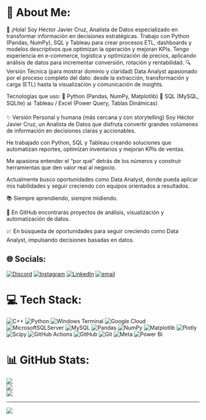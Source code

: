 # 💫 About Me:
👋 ¡Hola! Soy Héctor Javier Cruz, Analista de Datos especializado en transformar información en decisiones estratégicas.
Trabajo con Python (Pandas, NumPy), SQL y Tableau para crear procesos ETL, dashboards y modelos descriptivos que optimizan la operación y mejoran KPIs.
Tengo experiencia en e-commerce, logística y optimización de precios, aplicando análisis de datos para incrementar conversión, rotación y rentabilidad.
🔍 Versión Técnica (para mostrar dominio y claridad)
Data Analyst apasionado por el proceso completo del dato: desde la extracción, transformación y carga (ETL) hasta la visualización y comunicación de insights.

Tecnologías que uso:
🐍 Python (Pandas, NumPy, Matplotlib)
🧮 SQL (MySQL, SQLite)
📊 Tableau / Excel (Power Query, Tablas Dinámicas)

✨ Versión Personal y humana (más cercana y con storytelling)
Soy Héctor Javier Cruz, un Analista de Datos que disfruta convertir grandes volúmenes de información en decisiones claras y accionables.

He trabajado con Python, SQL y Tableau creando soluciones que automatizan reportes, optimizan inventarios y mejoran KPIs de ventas.

Me apasiona entender el “por qué” detrás de los números y construir herramientas que den valor real al negocio.

Actualmente busco oportunidades como Data Analyst, donde pueda aplicar mis habilidades y seguir creciendo con equipos orientados a resultados.

📚 Siempre aprendiendo, siempre midiendo.

🚀 En GitHub encontrarás proyectos de análisis, visualización y automatización de datos.

📈 En búsqueda de oportunidades para seguir creciendo como Data Analyst, impulsando decisiones basadas en datos.

## 🌐 Socials:
[![Discord](https://img.shields.io/badge/Discord-%237289DA.svg?logo=discord&logoColor=white)](https://discord.gg/gfella07) [![Instagram](https://img.shields.io/badge/Instagram-%23E4405F.svg?logo=Instagram&logoColor=white)](https://instagram.com/javier.cruz.07) [![LinkedIn](https://img.shields.io/badge/LinkedIn-%230077B5.svg?logo=linkedin&logoColor=white)](https://linkedin.com/in/www.linkedin.com/in/javier-cruz-hjc2727) [![email](https://img.shields.io/badge/Email-D14836?logo=gmail&logoColor=white)](mailto:javier.cruz.j27@gmail.com) 

# 💻 Tech Stack:
![C++](https://img.shields.io/badge/c++-%2300599C.svg?style=for-the-badge&logo=c%2B%2B&logoColor=white) ![Python](https://img.shields.io/badge/python-3670A0?style=for-the-badge&logo=python&logoColor=ffdd54) ![Windows Terminal](https://img.shields.io/badge/Windows%20Terminal-%234D4D4D.svg?style=for-the-badge&logo=windows-terminal&logoColor=white) ![Google Cloud](https://img.shields.io/badge/GoogleCloud-%234285F4.svg?style=for-the-badge&logo=google-cloud&logoColor=white) ![MicrosoftSQLServer](https://img.shields.io/badge/Microsoft%20SQL%20Server-CC2927?style=for-the-badge&logo=microsoft%20sql%20server&logoColor=white) ![MySQL](https://img.shields.io/badge/mysql-4479A1.svg?style=for-the-badge&logo=mysql&logoColor=white) ![Pandas](https://img.shields.io/badge/pandas-%23150458.svg?style=for-the-badge&logo=pandas&logoColor=white) ![NumPy](https://img.shields.io/badge/numpy-%23013243.svg?style=for-the-badge&logo=numpy&logoColor=white) ![Matplotlib](https://img.shields.io/badge/Matplotlib-%23ffffff.svg?style=for-the-badge&logo=Matplotlib&logoColor=black) ![Plotly](https://img.shields.io/badge/Plotly-%233F4F75.svg?style=for-the-badge&logo=plotly&logoColor=white) ![Scipy](https://img.shields.io/badge/SciPy-%230C55A5.svg?style=for-the-badge&logo=scipy&logoColor=%white) ![GitHub Actions](https://img.shields.io/badge/github%20actions-%232671E5.svg?style=for-the-badge&logo=githubactions&logoColor=white) ![GitHub](https://img.shields.io/badge/github-%23121011.svg?style=for-the-badge&logo=github&logoColor=white) ![Git](https://img.shields.io/badge/git-%23F05033.svg?style=for-the-badge&logo=git&logoColor=white) ![Meta](https://img.shields.io/badge/Meta-%230467DF.svg?style=for-the-badge&logo=Meta&logoColor=white) ![Power Bi](https://img.shields.io/badge/power_bi-F2C811?style=for-the-badge&logo=powerbi&logoColor=black)
# 📊 GitHub Stats:
![](https://github-readme-stats.vercel.app/api?username=Javiercruz07&theme=blue_navy&hide_border=false&include_all_commits=true&count_private=true)<br/>
![](https://nirzak-streak-stats.vercel.app/?user=Javiercruz07&theme=blue_navy&hide_border=false)<br/>
![](https://github-readme-stats.vercel.app/api/top-langs/?username=Javiercruz07&theme=blue_navy&hide_border=false&include_all_commits=true&count_private=true&layout=compact)

---
[![](https://visitcount.itsvg.in/api?id=Javiercruz07&icon=1&color=1)](https://visitcount.itsvg.in)

<!-- Proudly created with GPRM ( https://gprm.itsvg.in ) -->
